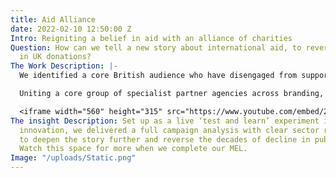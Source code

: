```yaml
---
title: Aid Alliance
date: 2022-02-10 12:50:00 Z
Intro: Reigniting a belief in aid with an alliance of charities
Question: How can we tell a new story about international aid, to reverse the decline
  in UK donations?
The Work Description: |-
  We identified a core British audience who have disengaged from supporting international development – a group we labelled Conscientious Cynics – to robustly understand their misgivings and stay myopically audience-focused with our campaign output.

  Uniting a core group of specialist partner agencies across branding, creative, media and PR, we co-created a sector-wide brand and narrative, campaign film and [website](https://wethehelpers.com/) - reframing aid as help.

  <iframe width="560" height="315" src="https://www.youtube.com/embed/2JZH0ApvpdY" title="YouTube video player" frameborder="0" allow="accelerometer; autoplay; clipboard-write; encrypted-media; gyroscope; picture-in-picture" allowfullscreen></iframe>
The insight Description: Set up as a live ‘test and learn’ experiment in cultural
  innovation, we delivered a full campaign analysis with clear sector recommendations
  to deepen the story further and reverse the decades of decline in public support.
  Watch this space for more when we complete our MEL.
Image: "/uploads/Static.png"
---
```


